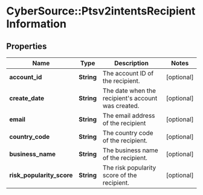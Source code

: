 # CyberSource::Ptsv2intentsRecipientInformation

## Properties
Name | Type | Description | Notes
------------ | ------------- | ------------- | -------------
**account_id** | **String** | The account ID of the recipient.  | [optional] 
**create_date** | **String** | The date when the recipient&#39;s account was created.  | [optional] 
**email** | **String** | The email address of the recipient  | [optional] 
**country_code** | **String** | The country code of the recipient.  | [optional] 
**business_name** | **String** | The business name of the recipient.  | [optional] 
**risk_popularity_score** | **String** | The risk popularity score of the recipient.  | [optional] 


